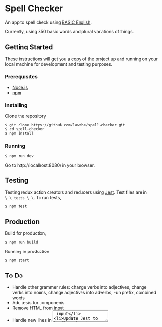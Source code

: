 # Spell Checker
An app to spell check using [BASIC English](http://ogden.basic-english.org/basiceng.html).

Currently, using 850 basic words and plural variations of things.

## Getting Started
These instructions will get you a copy of the project up and running on your local machine for development and testing purposes.

### Prerequisites
- [Node.js](https://nodejs.org/en/)
- [npm](https://www.npmjs.com/)

### Installing
Clone the repository
```
$ git clone https://github.com/lawshe/spell-checker.git
$ cd spell-checker
$ npm install
```

### Running
```
$ npm run dev
```
Go to http://localhost:8080/ in your browser.

## Testing
Testing redux action creators and reducers using [Jest](https://facebook.github.io/jest/). Test files are in `\_\_tests_\_\`. To run tests,
```
$ npm test
```

## Production
Build for production,
```
$ npm run build
```
Running in production
```
$ npm start
```

## To Do
- Handle other grammer rules: change verbs into adjectives, change verbs into nouns, change adjectives into adverbs, -un prefix, combined words
- Add tests for components
- Remove HTML from input
- Handle new lines in <textarea> input
- Update Jest to handle Webpack alias
- Add clear button

